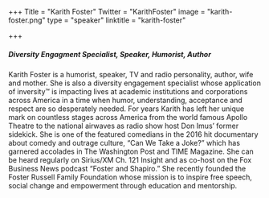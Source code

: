 +++
Title = "Karith Foster"
Twitter = "KarithFoster"
image = "karith-foster.png"
type = "speaker"
linktitle = "karith-foster"

+++

##### Diversity Engagment Specialist, Speaker, Humorist, Author
Karith Foster is a humorist, speaker, TV and radio personality, author, wife and mother. She is also a diversity engagement specialist whose application of inversity™ is impacting lives at academic institutions and corporations across America in a time when humor, understanding, acceptance and respect are so desperately needed. For years Karith has left her unique mark on countless stages across America from the world famous Apollo Theatre to the national airwaves as radio show host Don Imus’ former sidekick. She is one of the featured comedians in the 2016 hit documentary about comedy and outrage culture, “Can We Take a Joke?” which has garnered accolades in The Washington Post and TIME Magazine. She can be heard regularly on Sirius/XM Ch. 121 Insight and as co-host on the Fox Business News podcast “Foster and Shapiro.” She recently founded the Foster Russell Family Foundation whose mission is to inspire free speech, social change and empowerment through education and mentorship.

